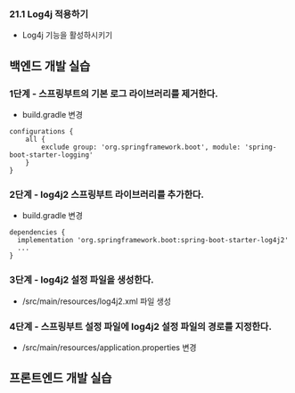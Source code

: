 ### 21.1 Log4j 적용하기

- Log4j 기능을 활성하시키기

## 백엔드 개발 실습

### 1단계 - 스프링부트의 기본 로그 라이브러리를 제거한다.

- build.gradle 변경

```
configurations {
    all {
        exclude group: 'org.springframework.boot', module: 'spring-boot-starter-logging'
    }
}
```

### 2단계 - log4j2 스프링부트 라이브러리를 추가한다.

- build.gradle 변경

```
dependencies {
  implementation 'org.springframework.boot:spring-boot-starter-log4j2'
  ...
}
```

### 3단계 - log4j2 설정 파일을 생성한다.

- /src/main/resources/log4j2.xml 파일 생성

### 4단계 - 스프링부트 설정 파일에 log4j2 설정 파일의 경로를 지정한다.

- /src/main/resources/application.properties 변경



## 프론트엔드 개발 실습


#
